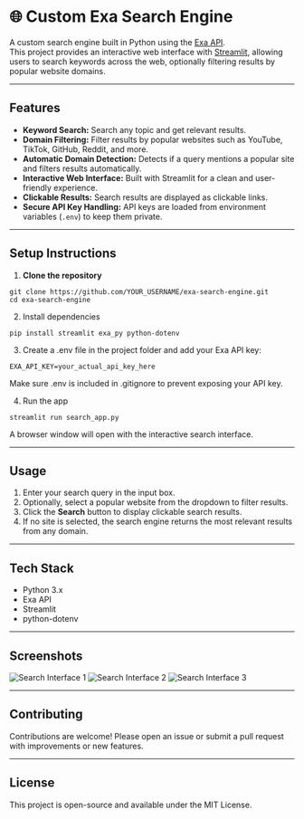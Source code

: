 # 🌐 Custom Exa Search Engine

A custom search engine built in Python using the [Exa API](https://exa.com).  
This project provides an interactive web interface with [Streamlit](https://streamlit.io/), allowing users to search keywords across the web, optionally filtering results by popular website domains.

---

## **Features**

- **Keyword Search:** Search any topic and get relevant results.  
- **Domain Filtering:** Filter results by popular websites such as YouTube, TikTok, GitHub, Reddit, and more.  
- **Automatic Domain Detection:** Detects if a query mentions a popular site and filters results automatically.  
- **Interactive Web Interface:** Built with Streamlit for a clean and user-friendly experience.  
- **Clickable Results:** Search results are displayed as clickable links.  
- **Secure API Key Handling:** API keys are loaded from environment variables (`.env`) to keep them private.

---

## **Setup Instructions**

1. **Clone the repository**

```
git clone https://github.com/YOUR_USERNAME/exa-search-engine.git
cd exa-search-engine
```
2. Install dependencies

```
pip install streamlit exa_py python-dotenv
```

3. Create a .env file in the project folder and add your Exa API key:

```
EXA_API_KEY=your_actual_api_key_here
```
Make sure .env is included in .gitignore to prevent exposing your API key.


4. Run the app

```
streamlit run search_app.py
```
A browser window will open with the interactive search interface.

---


## **Usage**

1. Enter your search query in the input box.  
2. Optionally, select a popular website from the dropdown to filter results.  
3. Click the **Search** button to display clickable search results.  
4. If no site is selected, the search engine returns the most relevant results from any domain.

---

## **Tech Stack**

- Python 3.x  
- Exa API  
- Streamlit  
- python-dotenv

---

## **Screenshots**
![Search Interface 1](https://github.com/user-attachments/assets/6455ec88-0c12-4f37-ab59-d56d350cad0e)
![Search Interface 2](https://github.com/user-attachments/assets/cac7e9ea-df60-42f8-8ce3-7bf57b47fdad)
![Search Interface 3](https://github.com/user-attachments/assets/773927d0-2e0d-49e7-b3a6-aa14106c4705)


---

## **Contributing**

Contributions are welcome! Please open an issue or submit a pull request with improvements or new features.


---

## **License**

This project is open-source and available under the MIT License.
